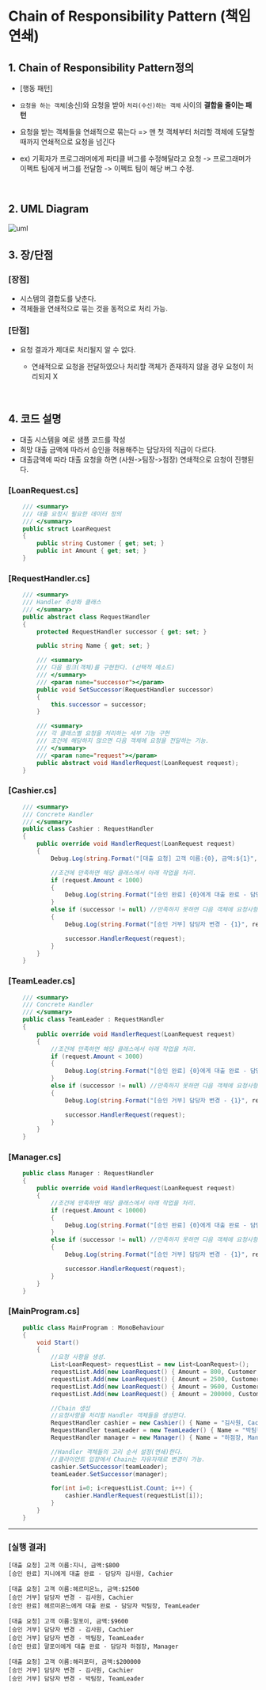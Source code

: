 # Chain of Responsibility Pattern (책임 연쇄) 



## 1. Chain of Responsibility Pattern정의 
- [행동 패턴]

- `요청을 하는 객체`(송신)와 요청을 받아 `처리(수신)하는 객체` 사이의 **결합을 줄이는 패턴**

- 요청을 받는 객체들을 연쇄적으로 묶는다 => 맨 첫 객체부터 처리할 객체에 도달할때까지 연쇄적으로 요청을 넘긴다 

- ex) 기획자가 프로그래머에게 파티클 버그를 수정해달라고 요청 -> 프로그래머가 이펙트 팀에게 버그를 전달함 -> 이펙트 팀이 해당 버그 수정.

  ​



## 2. UML Diagram
![uml](http://www.dofactory.com/images/diagrams/net/chain.gif)



## 3. 장/단점

### [장점]


- 시스템의 결합도를 낮춘다.
- 객체들을 연쇄적으로 묶는 것을 동적으로 처리 가능.




### [단점]

- 요청 결과가 제대로 처리될지 알 수 없다. 

  - 연쇄적으로 요청을 전달하였으나 처리할 객체가 존재하지 않을 경우 요청이 처리되지 X

  ​


## 4. 코드 설명

- 대출 시스템을 예로 샘플 코드를 작성
- 희망 대출 금액에 따라서 승인을 허용해주는 담당자의 직급이 다르다.
- 대출금액에 따라 대출 요청을 하면 (사원->팀장->점장) 연쇄적으로 요청이 진행된다.





### [LoanRequest.cs]

~~~~c#
    /// <summary>
    /// 대출 요청시 필요한 데이터 정의
    /// </summary>
    public struct LoanRequest
    {
        public string Customer { get; set; }
        public int Amount { get; set; }
    }
~~~~



### [RequestHandler.cs]

~~~~c#
    /// <summary>
    /// Handler 추상화 클래스
    /// </summary>
    public abstract class RequestHandler
    {
        protected RequestHandler successor { get; set; }

        public string Name { get; set; }

        /// <summary>
        /// 다음 링크(객체)를 구현한다. (선택적 메소드)
        /// </summary>
        /// <param name="successor"></param>
        public void SetSuccessor(RequestHandler successor)
        {
            this.successor = successor;
        }

        /// <summary>
        /// 각 클래스별 요청을 처리하는 세부 기능 구현
        /// 조건에 해당하지 않으면 다음 객체에 요청을 전달하는 기능.
        /// </summary>
        /// <param name="request"></param>
        public abstract void HandlerRequest(LoanRequest request);
    }
~~~~



### [Cashier.cs]

~~~~c#
    /// <summary>
    /// Concrete Handler
    /// </summary>
    public class Cashier : RequestHandler
    {
        public override void HandlerRequest(LoanRequest request)
        {
            Debug.Log(string.Format("[대출 요청] 고객 이름:{0}, 금액:${1}", request.Customer, request.Amount));

            //조건에 만족하면 해당 클래스에서 아래 작업을 처리.
            if (request.Amount < 1000)
            {
                Debug.Log(string.Format("[승인 완료] {0}에게 대출 완료 - 담당자 {1}", request.Customer, this.Name));
            }
            else if (successor != null) //만족하지 못하면 다음 객체에 요청사항을 전달.
            {
                Debug.Log(string.Format("[승인 거부] 담당자 변경 - {1}", request.Customer, this.Name));

                successor.HandlerRequest(request);
            }
        }
    }
~~~~



### [TeamLeader.cs]

```c#
    /// <summary>
    /// Concrete Handler
    /// </summary>
    public class TeamLeader : RequestHandler
    {
        public override void HandlerRequest(LoanRequest request)
        {
            //조건에 만족하면 해당 클래스에서 아래 작업을 처리.
            if (request.Amount < 3000)
            {
                Debug.Log(string.Format("[승인 완료] {0}에게 대출 완료 - 담당자 {1}", request.Customer, this.Name));
            }
            else if (successor != null) //만족하지 못하면 다음 객체에 요청사항을 전달.
            {
                Debug.Log(string.Format("[승인 거부] 담당자 변경 - {1}", request.Customer, this.Name));

                successor.HandlerRequest(request);
            }
        }
    }
```



### [Manager.cs]

```c#
    public class Manager : RequestHandler
    {
        public override void HandlerRequest(LoanRequest request)
        {
            //조건에 만족하면 해당 클래스에서 아래 작업을 처리.
            if (request.Amount < 10000)
            {
                Debug.Log(string.Format("[승인 완료] {0}에게 대출 완료 - 담당자 {1}", request.Customer, this.Name));
            }
            else if (successor != null) //만족하지 못하면 다음 객체에 요청사항을 전달.
            {
                Debug.Log(string.Format("[승인 거부] 담당자 변경 - {1}", request.Customer, this.Name));

                successor.HandlerRequest(request);
            }
        }
    }
```

### 

### [MainProgram.cs]

~~~~c#
    public class MainProgram : MonoBehaviour
    {
        void Start()
        {
            //요청 사항을 생성.
            List<LoanRequest> requestList = new List<LoanRequest>();
            requestList.Add(new LoanRequest() { Amount = 800, Customer = "지니" });
            requestList.Add(new LoanRequest() { Amount = 2500, Customer = "헤르미온느" });
            requestList.Add(new LoanRequest() { Amount = 9600, Customer = "말포이" });
            requestList.Add(new LoanRequest() { Amount = 200000, Customer = "해리포터" });

            //Chain 생성
            //요청사항을 처리할 Handler 객체들을 생성한다. 
            RequestHandler cashier = new Cashier() { Name = "김사원, Cachier"};
            RequestHandler teamLeader = new TeamLeader() { Name = "박팀장, TeamLeader" };
            RequestHandler manager = new Manager() { Name = "하점장, Manager" };

            //Handler 객체들의 고리 순서 설정(연쇄)한다.
            //클라이언트 입장에서 Chain는 자유자재로 변경이 가능.
            cashier.SetSuccessor(teamLeader);
            teamLeader.SetSuccessor(manager);

            for(int i=0; i<requestList.Count; i++) {
                cashier.HandlerRequest(requestList[i]);
            }
        }
    }
~~~~



---



### [실행 결과]

	[대출 요청] 고객 이름:지니, 금액:$800
	[승인 완료] 지니에게 대출 완료 - 담당자 김사원, Cachier
	
	[대출 요청] 고객 이름:헤르미온느, 금액:$2500
	[승인 거부] 담당자 변경 - 김사원, Cachier
	[승인 완료] 헤르미온느에게 대출 완료 - 담당자 박팀장, TeamLeader
	
	[대출 요청] 고객 이름:말포이, 금액:$9600
	[승인 거부] 담당자 변경 - 김사원, Cachier
	[승인 거부] 담당자 변경 - 박팀장, TeamLeader
	[승인 완료] 말포이에게 대출 완료 - 담당자 하점장, Manager
	
	[대출 요청] 고객 이름:해리포터, 금액:$200000
	[승인 거부] 담당자 변경 - 김사원, Cachier
	[승인 거부] 담당자 변경 - 박팀장, TeamLeader
